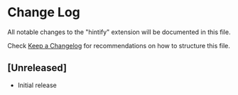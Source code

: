 # Change Log

All notable changes to the "hintify" extension will be documented in this file.

Check [Keep a Changelog](http://keepachangelog.com/) for recommendations on how to structure this file.

## [Unreleased]

- Initial release
